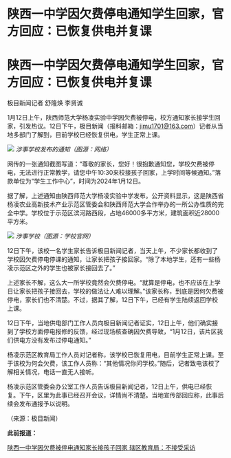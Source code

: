 # 陕西一中学因欠费停电通知学生回家，官方回应：已恢复供电并复课

# 陕西一中学因欠费停电通知学生回家，官方回应：已恢复供电并复课

极目新闻记者 舒隆焕 李贤诚

1月12日上午，陕西师范大学杨凌实验中学因欠费被停电，校方通知家长接学生回家，引发热议。12日下午，极目新闻（报料邮箱：jimu1701@163.com）记者从当地多部门了解到，目前学校已经恢复供电，学生正常上课。

![](https://inews.gtimg.com/om_bt/OESDd12xq8-rEpz2lpcuabaevXOSHbRKITrE7mh4pOFTQAA/1000)
_涉事学校发布的通知（图源：网络）_

网传的一张通知截图写道：“尊敬的家长，您好！很抱歉通知您，学校欠费被停电，无法进行正常教学，请您中午10:30来校接孩子回家，上学时间等候通知。”落款单位为“学生工作中心”，时间为2024年1月12日。

据了解，上述通知由陕西师范大学杨凌实验中学发布。公开资料显示，这是陕西省杨凌农业高新技术产业示范区管委会和陕西师范大学合作举办的一所公办性质的完全中学。学校位于示范区滨河路西段，占地46000多平方米，建筑面积近28000平方米。

![](https://inews.gtimg.com/om_bt/OzCyCkdih0RVZJdx9QAeMfix2mvvmZlRkMqG3Mq_YlqbgAA/1000)
_涉事学校（图源：学校官网）_

12日下午，该校一名学生家长告诉极目新闻记者，当天上午，不少家长都收到了学校因欠费停电停课的通知，让家长把孩子接回家。“除了本地学生，还有一些杨凌示范区之外的学生也被家长接回去了。”

上述家长不解，这么大一所学校竟然会欠费停电。“就算是停电，也不应该在上学日让家长把孩子接回去，学校的做法让人难以理解。”该家长称，到底是因何欠费被停电，家长们也不清楚。不过，据其了解，12日下午，已经有学生陆续返回学校上课。

12日下午，当地供电部门工作人员向极目新闻记者证实，12日上午，他们确实接到了学校方面停电报修的反馈，经过现场核查确因欠费导致，“1月12日，该片区我们供电方没有发布过停电通知。”

杨凌示范区教育局工作人员对记者称，该学校已恢复用电，目前学生正常上课。至于该校为何会欠费，该工作人员称：“其他情况你问学校。”随后，记者致电该校了解相关情况，电话一直无人接听。

杨凌示范区管委会办公室工作人员告诉极目新闻记者，12日上午，供电已经恢复。下午，区里为此事已经召开会议，详情尚不清楚。当地宣传部回应称，此事后续会发布通报予以说明。

（来源：极目新闻）

**此前报道：**

[陕西一中学因欠费被停电通知家长接孩子回家
辖区教育局：不接受采访](https://news.qq.com/rain/a/20240112A060SS00)

